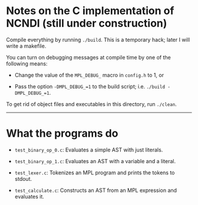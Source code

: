 # Notes on the C implementation of NCNDI (still under construction)

Compile everything by running `./build`. This is a temporary hack; later I will write a makefile.

You can turn on debugging messages at compile time by one of the following means:

- Change the value of the `MPL_DEBUG_` macro in `config.h` to 1, or

- Pass the option `-DMPL_DEBUG_=1` to the build script; i.e. `./build -DMPL_DEBUG_=1`.

To get rid of object files and executables in this directory, run `./clean`.

---

# What the programs do

- `test_binary_op_0.c`: Evaluates a simple AST with just literals.

- `test_binary_op_1.c`: Evaluates an AST with a variable and a literal.

- `test_lexer.c`: Tokenizes an MPL program and prints the tokens to stdout.

- `test_calculate.c`: Constructs an AST from an MPL expression and evaluates it.
